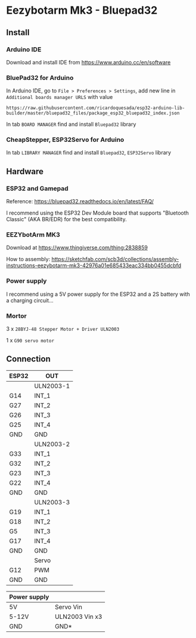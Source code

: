 # Eezybotarm Mk3 - Bluepad32

## Install

### Arduino IDE
Download and install IDE from https://www.arduino.cc/en/software

### BluePad32 for Arduino 
    
In Arduino IDE, go to `File > Preferences > Settings`, add new line in `Additional boards manager URLS` with value

```
https://raw.githubusercontent.com/ricardoquesada/esp32-arduino-lib-builder/master/bluepad32_files/package_esp32_bluepad32_index.json
```

In tab `BOARD MANAGER` find and install `Bluepad32` library

### CheapStepper, ESP32Servo for Arduino

In tab `LIBRARY MANAGER` find and install `Bluepad32`, `ESP32Servo` library

## Hardware

### ESP32 and Gamepad

Reference: https://bluepad32.readthedocs.io/en/latest/FAQ/

I recommend using the ESP32 Dev Module board that supports "Bluetooth Classic" (AKA BR/EDR) for the best compatibility.

### EEZYbotArm MK3

Download at https://www.thingiverse.com/thing:2838859

How to assembly: https://sketchfab.com/scb3d/collections/assembly-instructions-eezybotarm-mk3-42976a01e685433eac334bb0455dcbfd

### Power supply

I recommend using a 5V power supply for the ESP32 and a 2S battery with a charging circuit...

### Mortor

3 x `28BYJ-48 Stepper Motor + Driver ULN2003`

1 x `G90 servo motor`

## Connection

|ESP32   | OUT     |
|--------|---------|
|        |ULN2003-1  |
| G14    | INT_1   |
| G27    | INT_2   |
| G26    | INT_3   |
| G25    | INT_4   | 
| GND    | GND     |
|        | ULN2003-2 |
| G33    | INT_1   |
| G32    | INT_2   |
| G23    | INT_3   |
| G22    | INT_4   |
| GND    | GND     |
|        | ULN2003-3 |
| G19    | INT_1   |
| G18    | INT_2   |
| G5     | INT_3   |
| G17    | INT_4   |
| GND    | GND     |
|        | Servo   |
| G12    | PWM     |
| GND    | GND     |

| Power supply|  |
|---------|-------|
| 5V          | Servo Vin|
| 5-12V       | ULN2003 Vin x3|
| GND         | GND*     |



